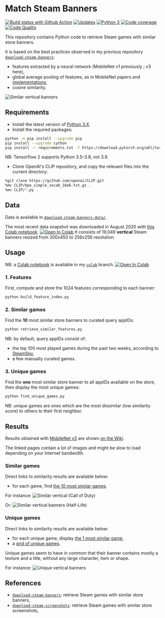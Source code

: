 # Match Steam Banners

[![Build status with Github Action][build-image-action]][build-action]
[![Updates][dependency-image]][pyup]
[![Python 3][python3-image]][pyup]
[![Code coverage][codecov-image]][codecov]
[![Code Quality][codacy-image]][codacy]

This repository contains Python code to retrieve Steam games with similar store banners.

It is based on the best practices observed in my previous repository [`download-steam-banners`][my-previous-repository]:
-   features extracted by a neural network (MobileNet v1 previously ; v3 here),
-   global average pooling of features, as in MobileNet papers and [implementations][keras-mobilenet],
-   cosine similarity.

![Similar vertical banners](https://github.com/woctezuma/match-steam-banners/wiki/img/illustration.jpg)

## Requirements

-   Install the latest version of [Python 3.X](https://www.python.org/downloads/).
-   Install the required packages:

```bash
python -m pip install --upgrade pip
pip install --upgrade cython
pip install -r requirements.txt -f https://download.pytorch.org/whl/torch_stable.html
```
NB: Tensorflow 2 supports Python 3.5–3.8, not 3.9.

-   Clone OpenAI's CLIP repository, and copy the relevant files into the current directory:
```bash
%git clone https://github.com/openai/CLIP.git
%mv CLIP/bpe_simple_vocab_16e6.txt.gz .
%mv CLIP/*.py .
```

## Data

Data is available in [`download-steam-banners-data/`](https://github.com/woctezuma/download-steam-banners-data).

The most recent data snapshot was downloaded in August 2020 with [this Colab notebook][download_steam_banners].
[![Open In Colab][colab-badge]][download_steam_banners]
It consists of 19,049 **vertical** Steam banners resized from 300x450 to 256x256 resolution.

## Usage

NB: a [Colab notebook][match_steam_banners-notebook] is available in my [`colab`][colab-branch] branch.
[![Open In Colab][colab-badge]][match_steam_banners-notebook]

### 1. Features

First, compute and store the 1024 features corresponding to each banner:

```bash
python build_feature_index.py
```

### 2. Similar games

Find the **10** most similar store banners to curated query appIDs:

```bash
python retrieve_similar_features.py
```

NB: by default, query appIDs consist of:
-   the top 100 most played games during the past two weeks, according to [SteamSpy][steamspy-api],
-   a few manually curated games.

### 3. Unique games

Find the **one** most similar store banner to all appIDs available on the store, then display the most unique games:

```bash
python find_unique_games.py
```

NB: *unique* games are ones which are the most dissimilar (low similarity score) to others to their first neighbor.

## Results

Results obtained with [MobileNet v3][keras-mobilenet] are shown [on the Wiki][my-wiki].

The linked pages contain a lot of images and might be slow to load depending on your Internet bandwidth.

### Similar games

Direct links to similarity results are available below:
-   for each game, find [the 10 most similar games](https://github.com/woctezuma/match-steam-banners/wiki/Benchmark-top100).

For instance:
![Similar vertical (Call of Duty)](https://github.com/woctezuma/match-steam-banners/wiki/img/similar_cod.jpg)

Or:
![Similar vertical banners (Half-Life)](https://github.com/woctezuma/match-steam-banners/wiki/img/similar_hl.jpg)

### Unique games

Direct links to similarity results are available below:
-   for each unique game, display [the 1 most similar game](https://github.com/woctezuma/match-steam-banners/wiki/Unique-Games),
-   a [grid of unique games](https://github.com/woctezuma/match-steam-banners/wiki/Grid-of-Unique-Games).

Unique games seem to have in common that their banner contains mostly a texture and a title, without any large character, item or shape.

For instance:
![Unique vertical banners](https://github.com/woctezuma/match-steam-banners/wiki/img/unique_games.jpg)

## References

-   [`download-steam-banners`][my-previous-repository]: retrieve Steam games with similar store banners,
-   [`download-steam-screenshots`][screenshot-repository]: retrieve Steam games with similar store screenshots,

<!-- Definitions -->

[build]: <https://travis-ci.org/woctezuma/match-steam-banners>
[build-image]: <https://travis-ci.org/woctezuma/match-steam-banners.svg?branch=master>

[build-action]: <https://github.com/woctezuma/match-steam-banners/actions>
[build-image-action]: <https://github.com/woctezuma/match-steam-banners/workflows/Python application/badge.svg?branch=master>

[pyup]: <https://pyup.io/repos/github/woctezuma/match-steam-banners/>
[dependency-image]: <https://pyup.io/repos/github/woctezuma/match-steam-banners/shield.svg>
[python3-image]: <https://pyup.io/repos/github/woctezuma/match-steam-banners/python-3-shield.svg>

[codecov]: <https://codecov.io/gh/woctezuma/match-steam-banners>
[codecov-image]: <https://codecov.io/gh/woctezuma/match-steam-banners/branch/master/graph/badge.svg>

[codacy]: <https://www.codacy.com/app/woctezuma/match-steam-banners>
[codacy-image]: <https://api.codacy.com/project/badge/Grade/66348d16574146a298ec81ec2d626efe>

[my-previous-repository]: <https://github.com/woctezuma/download-steam-banners>
[keras-mobilenet]: <https://github.com/keras-team/keras-applications/blob/master/keras_applications/mobilenet_v3.py>
[download_steam_banners]: <https://colab.research.google.com/github/woctezuma/google-colab/blob/master/download_steam_banners.ipynb>
[my-wiki]: <https://github.com/woctezuma/match-steam-banners/wiki>
[screenshot-repository]: <https://github.com/woctezuma/download-steam-screenshots>
[steamspy-api]: <https://github.com/woctezuma/steamspypi>

[colab-branch]: <https://github.com/woctezuma/match-steam-banners/tree/colab>
[match_steam_banners-notebook]: <https://colab.research.google.com/github/woctezuma/match-steam-banners/blob/colab/notebooks/match_steam_banners.ipynb>

[colab-badge]: <https://colab.research.google.com/assets/colab-badge.svg>
